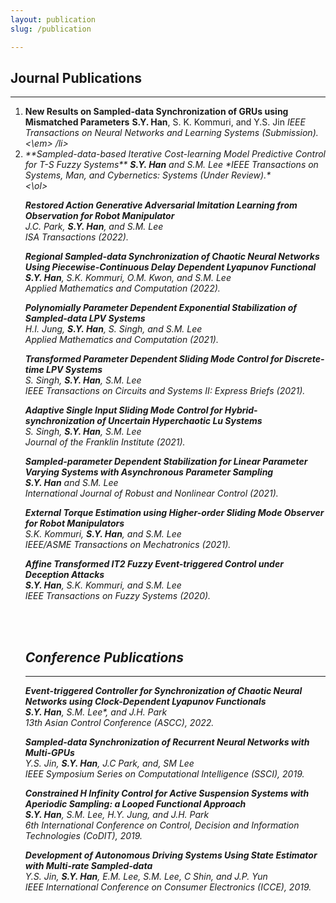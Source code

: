 ```yaml
---
layout: publication
slug: /publication

---
```


## Journal Publications
___
<ol>
<li>
<strong>New Results on Sampled-data Synchronization of GRUs using Mismatched Parameters</strong>
<strong>S.Y. Han</strong>, S. K. Kommuri, and Y.S. Jin  
<em>IEEE Transactions on Neural Networks and Learning Systems (Submission).<\em>
/li>

<li>**Sampled-data-based Iterative Cost-learning Model Predictive Control for T-S Fuzzy Systems**  
<strong>S.Y. Han</strong> and S.M. Lee  
*IEEE Transactions on Systems, Man, and Cybernetics: Systems (Under Review).*</li>
<\ol>
  
**Restored Action Generative Adversarial Imitation Learning from Observation for Robot Manipulator**  
J.C. Park, <strong>S.Y. Han</strong>, and S.M. Lee  
*ISA Transactions (2022).*

**Regional Sampled-data Synchronization of Chaotic Neural Networks Using Piecewise-Continuous Delay Dependent Lyapunov Functional**  
<strong>S.Y. Han</strong>, S.K. Kommuri, O.M. Kwon, and S.M. Lee  
*Applied Mathematics and Computation (2022).*

**Polynomially Parameter Dependent Exponential Stabilization of Sampled-data LPV Systems**  
H.I. Jung, <strong>S.Y. Han</strong>, S. Singh, and S.M. Lee  
*Applied Mathematics and Computation (2021).*

**Transformed Parameter Dependent Sliding Mode Control for Discrete-time LPV Systems**  
S. Singh, <strong>S.Y. Han</strong>, S.M. Lee  
*IEEE Transactions on Circuits and Systems II: Express Briefs (2021).*

**Adaptive Single Input Sliding Mode Control for Hybrid-synchronization of Uncertain Hyperchaotic Lu Systems**  
S. Singh, <strong>S.Y. Han</strong>, S.M. Lee  
*Journal of the Franklin Institute (2021).*

**Sampled-parameter Dependent Stabilization for Linear Parameter Varying Systems with Asynchronous Parameter Sampling**  
<strong>S.Y. Han</strong> and S.M. Lee    
*International Journal of Robust and Nonlinear Control (2021).*

**External Torque Estimation using Higher-order Sliding Mode Observer for Robot Manipulators**  
S.K. Kommuri, <strong>S.Y. Han</strong>, and S.M. Lee  
*IEEE/ASME Transactions on Mechatronics (2021).*

**Affine Transformed IT2 Fuzzy Event-triggered Control under Deception Attacks**  
<strong>S.Y. Han</strong>, S.K. Kommuri, and S.M. Lee  
*IEEE Transactions on Fuzzy Systems (2020).*

<br />
<br />

## Conference Publications
___
**Event-triggered Controller for Synchronization of Chaotic Neural Networks using Clock-Dependent Lyapunov Functionals**  
<strong>S.Y. Han</strong>, S.M. Lee*, and J.H. Park  
*13th Asian Control Conference (ASCC), 2022.*

**Sampled-data Synchronization of Recurrent Neural Networks with Multi-GPUs**  
Y.S. Jin, <strong>S.Y. Han</strong>, J.C Park, and, SM Lee  
*IEEE Symposium Series on Computational Intelligence (SSCI), 2019.*

**Constrained H Infinity Control for Active Suspension Systems with Aperiodic Sampling: a Looped Functional Approach**  
<strong>S.Y. Han</strong>, S.M. Lee, H.Y. Jung, and J.H. Park  
*6th International Conference on Control, Decision and Information Technologies (CoDIT), 2019.*

**Development of Autonomous Driving Systems Using State Estimator with Multi-rate Sampled-data**  
Y.S. Jin, <strong>S.Y. Han</strong>, E.M. Lee, S.M. Lee, C Shin, and J.P. Yun  
*IEEE International Conference on Consumer Electronics (ICCE), 2019.*

<br />
<br />
